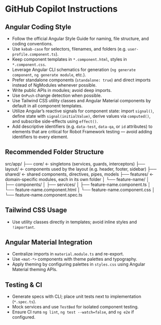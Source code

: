 # GitHub Copilot Instructions

## Angular Coding Style

- Follow the official Angular Style Guide for naming, file structure, and coding conventions.
- Use `kebab-case` for selectors, filenames, and folders (e.g. `user-profile.component.ts`).
- Keep component templates in `*.component.html`, styles in `*.component.css`.
- Leverage Angular CLI schematics for generation (`ng generate component`, `ng generate module`, etc.).
- Prefer standalone components (`standalone: true`) and direct imports instead of NgModules whenever possible.
- Write public APIs in modules; avoid deep imports.
- Use `OnPush` change detection when possible.
- Use Tailwind CSS utility classes and Angular Material components by default in all component templates.
- Utilize Angular’s reactive signals for component state: import `signal()`, define state with `signal(initialValue)`, derive values via `computed()`, and subscribe side-effects using `effect()`.
- Add descriptive identifiers (e.g. `data-test`, `data-qa`, or `id` attributes) to elements that are critical for Robot Framework testing — avoid adding identifiers to every element.

## Recommended Folder Structure

src/app/
├── core/ ← singletons (services, guards, interceptors)
├── layout/ ← components used by the layout (e.g. header, footer, sidebar)
├── shared/ ← shared components, directives, pipes, models
├── features/ ← domain-specific modules, each in its own folder
│ └── feature-name/
│ ├── components/
│ ├── services/
│ ├── feature-name.component.ts
│ └── feature-name.component.html
│ └── feature-name.component.css
│ └── feature-name.component.spec.ts

## Tailwind CSS Usage

- Use utility classes directly in templates; avoid inline styles and `!important`.

## Angular Material Integration

- Centralize imports in `material.module.ts` and re-export.
- Use `<mat-*>` components with theme palettes and typography.
- Apply theming by configuring palettes in `styles.css` using Angular Material theming APIs.

## Testing & CI

- Generate specs with CLI; place unit tests next to implementation (`*.spec.ts`).
- Mock services and use `TestBed` for isolated component testing.
- Ensure CI runs `ng lint`, `ng test --watch=false`, and `ng e2e` if configured.
